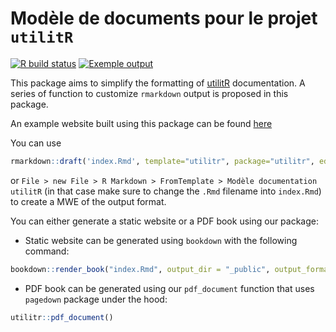 # Modèle de documents pour le projet `utilitR`

<!-- badges: start -->
[![R build status](https://github.com/InseeFrLab/utilitr-template/workflows/R-CMD-check/badge.svg)](https://github.com/InseeFrLab/utilitr-template/actions)
[![Exemple output](https://github.com/InseeFrLab/utilitr-template/workflows/Example%20output/badge.svg)](https://github.com/InseeFrLab/utilitr-template/actions)
<!-- badges: end -->

This package aims to simplify the formatting of [utilitR](www.book.utilitr.org)
documentation. A series of function to customize `rmarkdown` output is proposed
in this package.

An example website built using this package
can be found [here](https://awesome-volhard-d6d842.netlify.app)

You can use 

```r
rmarkdown::draft('index.Rmd', template="utilitr", package="utilitr", edit = FALSE)
```

or `File > new File > R Markdown > FromTemplate > Modèle documentation utilitR`
(in that case make sure to change the `.Rmd` filename into `index.Rmd`) to 
create a MWE of the output format. 

You can either generate a static website or a PDF book using our package:

* Static website can be generated using `bookdown` with the following 
command: 
```r
bookdown::render_book("index.Rmd", output_dir = "_public", output_format = "utilitr::html_document")
```
* PDF book can be generated using our `pdf_document` function that uses
`pagedown` package under the hood:
```r
utilitr::pdf_document()
```
